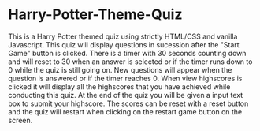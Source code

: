 # Harry-Potter-Theme-Quiz

This is a Harry Potter themed quiz using strictly HTML/CSS and vanilla Javascript. 
This quiz will display questions in sucession after the "Start Game" button is clicked. 
There is a timer with 30 seconds counting down and will reset to 30 when an answer is selected or if the timer runs down to 0 while the quiz is still going on. 
New questions will appear when the question is answered or if the timer reaches 0. 
When view highscores is clicked it will display all the highscores that you have achieved while conducting this quiz.
At the end of the quiz you will be given a input text box to submit your highscore.
The scores can be reset with a reset button and the quiz will restart when clicking on the restart game button on the screen. 